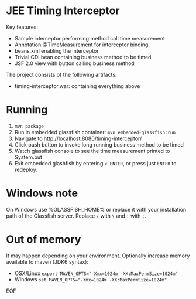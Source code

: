 JEE Timing Interceptor
======================
Key features:
- Sample interceptor performing method call time measurement
- Annotation @TimeMeasurement for interceptor binding
- beans.xml enabling the interceptor
- Trivial CDI bean containing business method to be timed
- JSF 2.0 view with button calling business method

The project consists of the following artifacts:
- timing-interceptor.war: containing everything above

Running
=======
1. `mvn package`
2. Run in embedded glassfish container: `mvn embedded-glassfish:run`
3. Navigate to <a href="http://localhost:8080/timing-interceptor/">http://localhost:8080/timing-interceptor/</a>
4. Click push button to invoke long running business method to be timed
5. Watch glassfish console to see the time measurement printed to System.out
6. Exit embedded glashfish by entering `x ENTER`, or press just `ENTER` to redeploy.

Windows note
============
On Windows use %GLASSFISH_HOME% or replace it with your installation
path of the Glassfish server. Replace `/` with `\` and `:` with `;`.

Out of memory
=============
It may happen depending on your environment. Optionally increase memory available to maven (JDK6 syntax):
* OSX/Linux `export MAVEN_OPTS="-Xmx=1024m -XX:MaxPermSize=1024m"`
* Windows `set MAVEN_OPTS="-Xmx=1024m -XX:MaxPermSize=1024m"`

EOF
